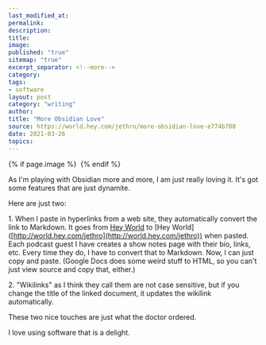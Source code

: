 ```yaml
---
last_modified_at: 
permalink: 
description: 
title: 
image: 
published: "true"
sitemap: "true"
excerpt_separator: <!--more-->
category: 
tags: 
- software
layout: post
category: "writing"
author: 
title: "More Obsidian Love"
source: https://world.hey.com/jethro/more-obsidian-love-e774b708
date: 2021-03-26
topics: 
---
```



{% if page.image %} <img src="{{ page.image }}" alt=""> {% endif %}



As I'm playing with Obsidian more and more, I am just really loving it. It's got some features that are just dynamite.

Here are just two:

1\. When I paste in hyperlinks from a web site, they automatically convert the link to Markdown. It goes from [Hey World](http://world.hey.com/jethro) to \[Hey World\]([http://world.hey.com/jethro](http://world.hey.com/jethro)) when pasted. Each podcast guest I have creates a show notes page with their bio, links, etc. Every time they do, I have to convert that to Markdown. Now, I can just copy and paste. (Google Docs does some weird stuff to HTML, so you can't just view source and copy that, either.) 

2\. "Wikilinks" as I think they call them are not case sensitive, but if you change the title of the linked document, it updates the wikilink automatically. 

These two nice touches are just what the doctor ordered. 

I love using software that is a delight.